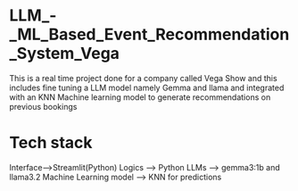 # LLM_-_ML_Based_Event_Recommendation_System_Vega
This is a real time project done for a company called Vega Show and this includes fine tuning a LLM model namely Gemma and llama and integrated with an KNN Machine learning model to generate recommendations on previous bookings 
# Tech stack
Interface-->Streamlit(Python)
Logics --> Python
LLMs --> gemma3:1b and llama3.2
Machine Learning model --> KNN for predictions
